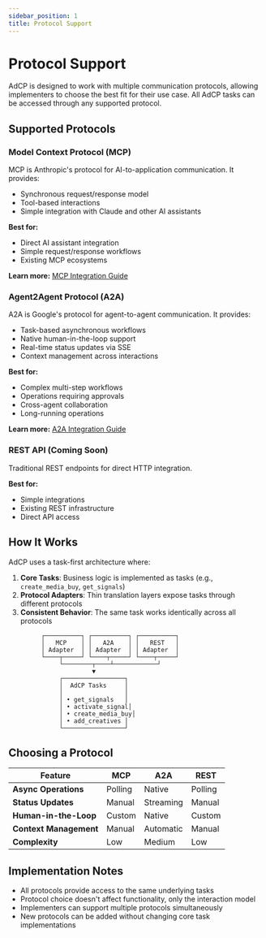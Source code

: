 ```yaml
---
sidebar_position: 1
title: Protocol Support
---
```


# Protocol Support

AdCP is designed to work with multiple communication protocols, allowing implementers to choose the best fit for their use case. All AdCP tasks can be accessed through any supported protocol.

## Supported Protocols

### Model Context Protocol (MCP)

MCP is Anthropic's protocol for AI-to-application communication. It provides:
- Synchronous request/response model
- Tool-based interactions
- Simple integration with Claude and other AI assistants

**Best for:**
- Direct AI assistant integration
- Simple request/response workflows
- Existing MCP ecosystems

**Learn more:** [MCP Integration Guide](./mcp.md)

### Agent2Agent Protocol (A2A)

A2A is Google's protocol for agent-to-agent communication. It provides:
- Task-based asynchronous workflows
- Native human-in-the-loop support
- Real-time status updates via SSE
- Context management across interactions

**Best for:**
- Complex multi-step workflows
- Operations requiring approvals
- Cross-agent collaboration
- Long-running operations

**Learn more:** [A2A Integration Guide](./a2a.md)

### REST API (Coming Soon)

Traditional REST endpoints for direct HTTP integration.

**Best for:**
- Simple integrations
- Existing REST infrastructure
- Direct API access

## How It Works

AdCP uses a task-first architecture where:

1. **Core Tasks**: Business logic is implemented as tasks (e.g., `create_media_buy`, `get_signals`)
2. **Protocol Adapters**: Thin translation layers expose tasks through different protocols
3. **Consistent Behavior**: The same task works identically across all protocols

```
         ┌──────────┐ ┌──────────┐ ┌──────────┐
         │   MCP    │ │   A2A    │ │   REST   │
         │ Adapter  │ │ Adapter  │ │ Adapter  │
         └────┬─────┘ └────┬─────┘ └────┬─────┘
              └────────┬────┴────────────┘
                       ▼
              ┌─────────────────┐
              │  AdCP Tasks     │
              │                 │
              │ • get_signals   │
              │ • activate_signal│
              │ • create_media_buy│
              │ • add_creatives │
              └─────────────────┘
```

## Choosing a Protocol

| Feature | MCP | A2A | REST |
|---------|-----|-----|------|
| **Async Operations** | Polling | Native | Polling |
| **Status Updates** | Manual | Streaming | Manual |
| **Human-in-the-Loop** | Custom | Native | Custom |
| **Context Management** | Manual | Automatic | Manual |
| **Complexity** | Low | Medium | Low |

## Implementation Notes

- All protocols provide access to the same underlying tasks
- Protocol choice doesn't affect functionality, only the interaction model
- Implementers can support multiple protocols simultaneously
- New protocols can be added without changing core task implementations